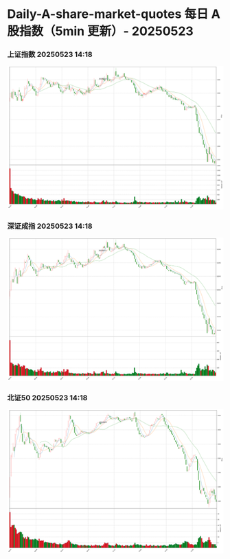 
# Daily-A-share-market-quotes 每日 A 股指数（5min 更新）- 20250523

### 上证指数 20250523 14:18
![](./fig/2025/5/20250523-sh000001.png)

### 深证成指 20250523 14:18
![](./fig/2025/5/20250523-sz399001.png)

### 北证50 20250523 14:18
![](./fig/2025/5/20250523-bj899050.png)

